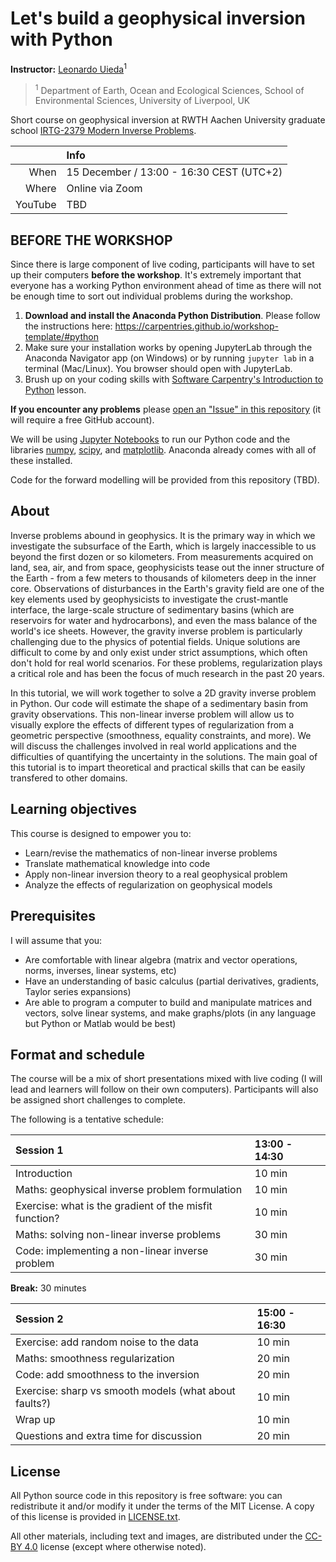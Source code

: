 # Let's build a geophysical inversion with Python

**Instructor:** [Leonardo Uieda](https://www.leouieda.com/)<sup>1</sup>

> <sup>1</sup> Department of Earth, Ocean and Ecological Sciences,
> School of Environmental Sciences, University of Liverpool, UK

Short course on geophysical inversion at RWTH Aachen University
graduate school [IRTG-2379 Modern Inverse Problems](
https://blog.rwth-aachen.de/irtg-mip/about-irtg-2379/).

|        | Info |
|-------:|:-----|
|When    | 15 December / 13:00 - 16:30 CEST (UTC+2) |
|Where   | Online via Zoom |
|YouTube | TBD |

## BEFORE THE WORKSHOP

Since there is large component of live coding, participants will
have to set up their computers **before the workshop**. It's
extremely important that everyone has a working Python environment
ahead of time as there will not be enough time to sort out
individual problems during the workshop.

1. **Download and install the Anaconda Python Distribution**.
   Please follow the instructions here:
   https://carpentries.github.io/workshop-template/#python
1. Make sure your installation works by opening JupyterLab through
   the Anaconda Navigator app (on Windows) or by running
   `jupyter lab` in a terminal (Mac/Linux). You browser should
   open with JupyterLab.
1. Brush up on your coding skills with [Software Carpentry's
   Introduction to Python](https://swcarpentry.github.io/python-novice-inflammation/)
   lesson.

**If you encounter any problems** please [open an "Issue" in
this repository](https://github.com/compgeolab/2020-aachen-inverse-problems/issues/new)
(it will require a free GitHub account).

We will be using [Jupyter Notebooks](https://jupyter.org/) to run our
Python code and the libraries [numpy](https://numpy.org/),
[scipy](https://www.scipy.org/), and [matplotlib](https://matplotlib.org/).
Anaconda already comes with all of these installed.

Code for the forward modelling will be provided from this repository
(TBD).

## About

Inverse problems abound in geophysics.
It is the primary way in which we investigate the subsurface of the Earth,
which is largely inaccessible to us beyond the first dozen or so kilometers.
From measurements acquired on land, sea, air, and from space, geophysicists
tease out the inner structure of the Earth - from a few meters to thousands of
kilometers deep in the inner core.
Observations of disturbances in the Earth's gravity field are one of the key
elements used by geophysicists to investigate the crust-mantle interface, the
large-scale structure of sedimentary basins (which are reservoirs for water and
hydrocarbons), and even the mass balance of the world's ice sheets.
However, the gravity inverse problem is particularly challenging due to the
physics of potential fields.
Unique solutions are difficult to come by and only exist under strict
assumptions, which often don't hold for real world scenarios.
For these problems, regularization plays a critical role and has been the focus
of much research in the past 20 years.

In this tutorial, we will work together to solve a 2D gravity inverse problem
in Python.
Our code will estimate the shape of a sedimentary basin from gravity
observations.
This non-linear inverse problem will allow us to visually explore the effects
of different types of regularization from a geometric perspective (smoothness,
equality constraints, and more).
We will discuss the challenges involved in real world applications and the
difficulties of quantifying the uncertainty in the solutions.
The main goal of this tutorial is to impart theoretical and practical
skills that can be easily transfered to other domains.

## Learning objectives

This course is designed to empower you to:

* Learn/revise the mathematics of non-linear inverse problems
* Translate mathematical knowledge into code
* Apply non-linear inversion theory to a real geophysical problem
* Analyze the effects of regularization on geophysical models

## Prerequisites

I will assume that you:

* Are comfortable with linear algebra (matrix and vector operations,
  norms, inverses, linear systems, etc)
* Have an understanding of basic calculus (partial derivatives, gradients,
  Taylor series expansions)
* Are able to program a computer to build and manipulate matrices and
  vectors, solve linear systems, and make graphs/plots (in any language
  but Python or Matlab would be best)

## Format and schedule

The course will be a mix of short presentations mixed with live coding
(I will lead and learners will follow on their own computers). Participants
will also be assigned short challenges to complete.

The following is a tentative schedule:

| Session 1 | 13:00 - 14:30 |
|:----------|:--------------|
| Introduction | 10 min |
| Maths: geophysical inverse problem formulation | 10 min |
| Exercise: what is the gradient of the misfit function? | 10 min |
| Maths: solving non-linear inverse problems | 30 min |
| Code: implementing a non-linear inverse problem | 30 min |

**Break:** 30 minutes

| Session 2 | 15:00 - 16:30 |
|:----------|:--------------|
| Exercise: add random noise to the data | 10 min |
| Maths: smoothness regularization | 20 min |
| Code: add smoothness to the inversion | 20 min |
| Exercise: sharp vs smooth models (what about faults?) | 10 min |
| Wrap up | 10 min |
| Questions and extra time for discussion | 20 min |

## License

All Python source code in this repository is free software:
you can redistribute it and/or modify it under the terms of the
MIT License. A copy of this license is provided in
[LICENSE.txt](https://github.com/compgeolab/2020-aachen-inverse-problems/blob/main/LICENSE.txt).

All other materials, including text and images, are distributed under the
[CC-BY 4.0](https://creativecommons.org/licenses/by/4.0/)
license (except where otherwise noted).
